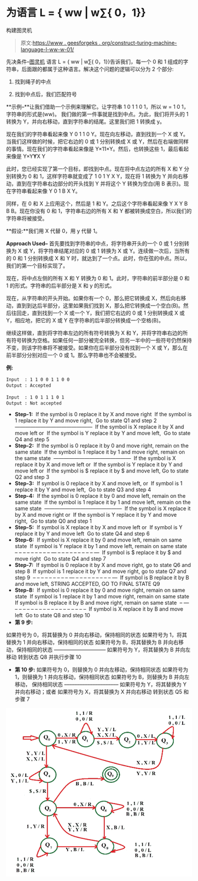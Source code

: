 # 为语言 L = { ww | w∑{ 0，1}}

构建图灵机

> 原文:[https://www . geesforgeks . org/construct-turing-machine-language-l-ww-w-01/](https://www.geeksforgeeks.org/construct-turing-machine-language-l-ww-w-01/)

先决条件–[图灵机](https://www.geeksforgeeks.org/turing-machine/)
语言 L = { ww | w∑{ 0，1}}告诉我们，每一个 0 和 1 组成的字符串，后面跟的都属于这种语言。解决这个问题的逻辑可以分为 2 个部分:

1.  找到绳子的中点

2.  找到中点后，我们匹配符号

**示例–**让我们借助一个示例来理解它。让字符串 1 0 1 1 0 1，所以 w = 1 0 1，字符串的形式是(ww)。
我们做的第一件事就是找到中点。为此，我们将开头的 1 转换为 Y，并向右移动，直到字符串的结尾。这里我们把 1 转换成 y。

现在我们的字符串看起来像 Y 0 1 1 0 Y。现在向左移动，直到找到一个 X 或 Y。当我们这样做的时候，把它右边的 0 或 1 分别转换成 X 或 Y，然后在右端做同样的事情。现在我们的字符串看起来像是 Y×11×Y。然后，也转换这些 1，最后看起来像是 Y×Y**Y**X Y

此时，您已经实现了第一个目标，即找到中点。现在将中点左边的所有 X 和 Y 分别转换为 0 和 1，这样字符串就变成了 1 0 1 Y X Y，现在将 1 转换为 Y 并向右移动，直到在字符串右边部分的开头找到 Y 并将这个 Y 转换为空白(用 B 表示)。现在字符串看起来像 Y 0 1 B X Y。

同样，在 0 和 X 上应用这个，然后是 1 和 Y。之后这个字符串看起来像 Y X Y B B B。现在你没有 0 和 1，字符串右边的所有 X 和 Y 都被转换成空白，所以我们的字符串将被接受。

**假设:**我们用 X 代替 0，用 y 代替 1。

**Approach Used–**
首先要找到字符串的中点，将字符串开头的一个 0 或 1 分别转换为 X 或 Y，将字符串结尾对应的 0 或 1 转换为 X 或 Y。连续做一次后，当所有的 0 和 1 分别转换成 X 和 Y 时，就达到了一个点。此时，你在弦的中点。所以，我们的第一个目标实现了。

现在，将中点左侧的所有 X 和 Y 转换为 0 和 1。此时，字符串的前半部分是 0 和 1 的形式。字符串的后半部分是 X 和 y 的形式。

现在，从字符串的开头开始。如果你有一个 0，那么把它转换成 X，然后向右移动，直到到达后半部分，这里如果我们找到 X，那么把它转换成一个空白(B)。然后往回走，直到找到一个 X 或一个 Y，我们把它右边的 0 或 1 分别转换成 X 或 Y，相应地，把它的 X 或 Y 在字符串的后半部分转换成一个空格(B)。

继续这样做，直到将字符串左边的所有符号转换为 X 和 Y，并将字符串右边的所有符号转换为空格。如果任何一部分被完全转换，但另一半中的一些符号仍然保持不变，则该字符串将不被接受。如果你在后半部分没有找到一个 X 或 Y，那么在前半部分分别对应一个 0 或 1。那么字符串也不会被接受。

**例:**

```
Input  : 1 1 0 0 1 1 0 0 
Output : Accepted

Input  : 1 0 1 1 1 0 1
Output : Not accepted
```

*   **Step-1:** 
    If the symbol is 0 replace it by X and move right 
    If the symbol is 1 replace it by Y and move right, 
    Go to state Q1 and step 2 
    ——————————————— 
    If the symbol is X replace it by X and move left or 
    If the symbol is Y replace it by Y and move left, 
    Go to state Q4 and step 5 
*   **Step-2:** 
    If the symbol is 0 replace it by 0 and move right, remain on the same state 
    If the symbol is 1 replace it by 1 and move right, remain on the same state 
    ——————————————— 
    If the symbol is X replace it by X and move left or 
    If the symbol is Y replace it by Y and move left or 
    If the symbol is $ replace it by $ and move left, Go to state Q2 and step 3 
*   **Step-3:** 
    If symbol is 0 replace it by X and move left, or 
    If symbol is 1 replace it by Y and move left, 
    Go to state Q3 and step 4 
*   **Step-4:** 
    If the symbol is 0 replace it by 0 and move left, remain on the same state 
    If the symbol is 1 replace it by 1 and move left, remain on the same state 
    ——————————————— 
    If the symbol is X replace it by X and move right or 
    If the symbol is Y replace it by Y and move right, 
    Go to state Q0 and step 1 
*   **Step-5:** 
    If symbol is X replace it by X and move left or 
    If symbol is Y replace it by Y and move left 
    Go to state Q4 and step 6 
*   **Step-6:** 
    If symbol is X replace it by 0 and move left, remain on same state 
    If symbol is Y replace it by 1 and move left, remain on same state 
    – – – – – – – – – — – – – – – – – – – — 
    If symbol is $ replace it by $ and move right 
    Go to state Q4 and step 7 
*   **Step-7:** 
    If symbol is 0 replace it by X and move right, go to state Q6 and step 8 
    If symbol is 1 replace it by Y and move right, go to state Q7 and step 9 
    – – – – – – – – – — – – – – – – – – – — 
    If symbol is B replace it by B and move left, STRING ACCEPTED, GO TO FINAL STATE Q9 
*   **Step-8:** 
    If symbol is 0 replace it by 0 and move right, remain on same state 
    If symbol is 1 replace it by 1 and move right, remain on same state 
    If symbol is B replace it by B and move right, remain on same state 
    – — – – – – – – – – – – – – – – – – – – 
    If symbol is X replace it by B and move left 
    Go to state Q8 and step 10 
*   **第 9 步:**

如果符号为 0，将其替换为 0 并向右移动，保持相同的状态
如果符号为 1，将其替换为 1 并向右移动，保持相同的状态
如果符号为 B，将其替换为 B 并向右移动，保持相同的状态
––––––––––––––––––––
如果符号为 Y，将其替换为 B 并向左移动
转到状态 Q8 并执行步骤 10

*   **第 10 步:**
    如果符号为 0，则替换为 0 并向左移动，保持相同状态
    如果符号为 1，则替换为 1 并向左移动，保持相同状态
    如果符号为 B，则替换为 B 并向左移动， 保持相同状态
    –––––––––––––––––––––
    如果符号为 Y，将其替换为 Y 并向右移动；或者
    如果符号为 X，将其替换为 X 并向右移动
    转到状态 Q5 和步骤 7

![](img/467a78fdc2675c464988f1a816cedf8e.png)